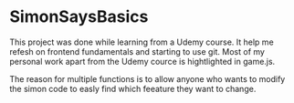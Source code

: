 # SimonSaysBasics


This project was done while learning from a Udemy course. It help me refesh on frontend fundamentals and starting to use git. Most of my personal work apart from the Udemy cource is hightlighted in game.js. 

The reason for multiple functions is to allow anyone who wants to modify the simon code to easly find which feeature they want to change. 

